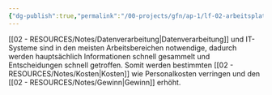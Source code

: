 ```yaml
---
{"dg-publish":true,"permalink":"/00-projects/gfn/ap-1/lf-02-arbeitsplatz-nach-kundenwunsch-ausstatten/","tags":["GFN/LF02","inProgress","GFN/prüfungsrelevant/AP1"]}
---
```


[[02 - RESOURCES/Notes/Datenverarbeitung\|Datenverarbeitung]] und IT-Systeme sind in den meisten Arbeitsbereichen notwendige, dadurch werden hauptsächlich Informationen schnell gesammelt und Entscheidungen schnell getroffen. Somit werden bestimmten [[02 - RESOURCES/Notes/Kosten\|Kosten]] wie Personalkosten verringen und den [[02 - RESOURCES/Notes/Gewinn\|Gewinn]] erhöht. 

